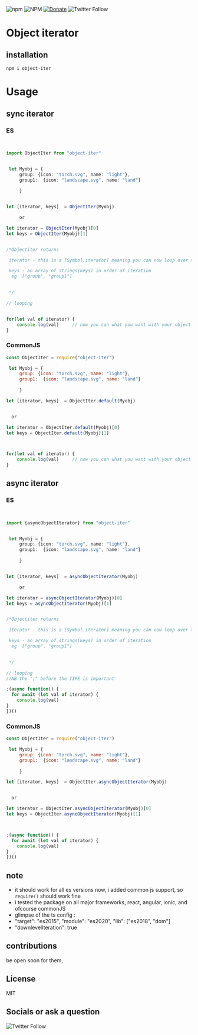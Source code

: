 ![npm](https://img.shields.io/npm/v/object-iter) ![NPM](https://img.shields.io/npm/l/object-iter) [![Donate](https://img.shields.io/badge/Donate-PayPal-green.svg)](https://www.paypal.com/donate?hosted_button_id=ZD8RGXSEHGKAW) ![Twitter Follow](https://img.shields.io/twitter/follow/MhlunguSfundo?style=social)

# Object iterator 

## installation

```
npm i object-iter

```



# Usage
## sync iterator
### ES
```typescript


import ObjectIter from "object-iter"


 let Myobj = {
     group: {icon: "torch.svg", name: "light"}, 
     group1:  {icon: "landscape.svg", name: "land"}
     
     }


let [iterator, keys]  = ObjectIter(Myobj)

     or 

let iterator = ObjectIter(Myobj)[0]
let keys = ObjectIter(Myobj)[1]


/*Objectiter returns 

 iterator - this is a [Symbol.iterator] meaning you can now loop over the object with NB:***for of loop***, 

 keys - an array of strings(keys) in order of iteration
  eg  ["group", "group1"]
 

 */

// looping 


for(let val of iterator) {
    console.log(val)     // now you can what you want with your object
}

```
### CommonJS

```javascript
const ObjectIter = require("object-iter")

 let Myobj = {
     group: {icon: "torch.svg", name: "light"}, 
     group1:  {icon: "landscape.svg", name: "land"}
     
     }

let [iterator, keys]  = ObjectIter.default(Myobj)


  or 

let iterator = ObjectIter.default(Myobj)[0]
let keys = ObjectIter.default(Myobj)[1]



for(let val of iterator) {
    console.log(val)     // now you can what you want with your object
}


```

## async iterator
### ES
```typescript


import {asyncObjectIterator} from "object-iter"


 let Myobj = {
     group: {icon: "torch.svg", name: "light"}, 
     group1:  {icon: "landscape.svg", name: "land"}
     
     }


let [iterator, keys]  = asyncObjectIterator(Myobj)

     or 

let iterator = asyncObjectIterator(Myobj)[0]
let keys = asyncObjectIterator(Myobj)[1]


/*Objectiter returns 

 iterator - this is a [Symbol.iterator] meaning you can now loop over the object with NB:***for of loop***, 

 keys - an array of strings(keys) in order of iteration
  eg  ["group", "group1"]
 

 */

// looping 
//NB the ";" before the IIFE is important

;(async function() {
  for await (let val of iterator) {
    console.log(val)
}
})()


```
### CommonJS

```javascript
const ObjectIter = require("object-iter")

 let Myobj = {
     group: {icon: "torch.svg", name: "light"}, 
     group1:  {icon: "landscape.svg", name: "land"}
     
     }

let [iterator, keys]  = ObjectIter.asyncObjectIterator(Myobj)


  or 

let iterator = ObjectIter.asyncObjectIterator(Myobj)[0]
let keys = ObjectIter.asyncObjectIterator(Myobj)[1]



;(async function() {
  for await (let val of iterator) {
    console.log(val)
}
})()


```




## note 


- it should work for all es versions now, i added common js support, so ```require()``` should work fine
- i tested the package on all major frameworks, react, angular, ionic, and ofcourse commonJS
- glimpse of the ts config :
- "target": "es2015",
    "module": "es2020",
    "lib": ["es2018", "dom"]
- "downlevelIteration": true 


## contributions 

be open soon for them, 



## License 
 MIT


## Socials  or ask a question 
 ![Twitter Follow](https://img.shields.io/twitter/follow/MhlunguSfundo?style=social)